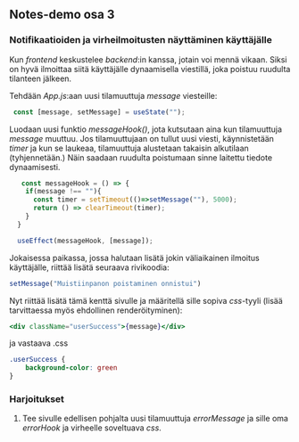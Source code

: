 ## Notes-demo osa 3

### Notifikaatioiden ja virheilmoitusten näyttäminen käyttäjälle

Kun *frontend* keskustelee *backend*:in kanssa, jotain voi mennä vikaan. Siksi on hyvä ilmoittaa siitä käyttäjälle dynaamisella viestillä, joka poistuu ruudulta tilanteen jälkeen.

Tehdään *App.js*:aan uusi tilamuuttuja *message* viesteille:

```jsx
 const [message, setMessage] = useState("");
```

Luodaan uusi funktio *messageHook()*, jota kutsutaan aina kun tilamuuttuja *message* muuttuu. Jos tilamuuttujaan on tullut uusi viesti, käynnistetään *timer* ja kun se laukeaa, tilamuuttuja alustetaan takaisin alkutilaan (tyhjennetään.) Näin saadaan ruudulta poistumaan sinne laitettu tiedote dynaamisesti.

```jsx
   const messageHook = () => {
    if(message !== ""){
      const timer = setTimeout(()=>setMessage(""), 5000);
      return () => clearTimeout(timer);
    }
  }

  useEffect(messageHook, [message]);
```

Jokaisessa paikassa, jossa halutaan lisätä jokin väliaikainen ilmoitus käyttäjälle, riittää lisätä seuraava rivikoodia:

```jsx
setMessage("Muistiinpanon poistaminen onnistui")
```

Nyt riittää lisätä tämä kenttä sivulle ja määritellä sille sopiva *css*-tyyli (lisää tarvittaessa myös ehdollinen renderöityminen):

```jsx
<div className="userSuccess">{message}</div>
```

ja vastaava .css

```css
.userSuccess {
    background-color: green
}
```

### Harjoitukset

1. Tee sivulle edellisen pohjalta uusi tilamuuttuja *errorMessage* ja sille oma *errorHook* ja virheelle soveltuava *css*.
